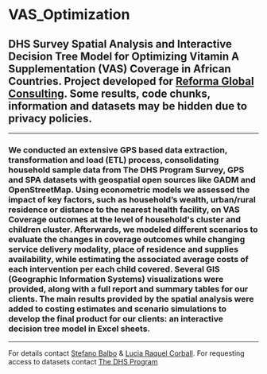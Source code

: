 # VAS_Optimization
## DHS Survey Spatial Analysis and Interactive Decision Tree Model for Optimizing Vitamin A Supplementation (VAS) Coverage in African Countries. Project developed for [Reforma Global Consulting](https://www.linkedin.com/company/reformaglobalconsulting/). Some results, code chunks, information and datasets may be hidden due to privacy policies.
-----------------------------------------------------------------------------------------------------------------------------------------------
### We conducted an extensive GPS based data extraction, transformation and load (ETL) process, consolidating household sample data from The DHS Program Survey, GPS and SPA datasets with geospatial open sources like GADM and OpenStreetMap. Using econometric models we assessed the impact of key factors, such as household’s wealth, urban/rural residence or distance to the nearest health facility, on VAS Coverage outcomes at the level of household's cluster and children cluster. Afterwards, we modeled different scenarios to evaluate the changes in coverage outcomes while changing service delivery modality, place of residence and supplies availability, while estimating the associated average costs of each intervention per each child covered. Several GIS (Geographic Information Systems) visualizations were provided, along with a full report and summary tables for our clients. The main results provided by the spatial analysis were added to costing estimates and scenario simulations to develop the final product for our clients: an interactive decision tree model in Excel sheets.
-----------------------------------------------------------------------------------------------------------------------------------------------
For details contact [Stefano Balbo](https://www.linkedin.com/in/stefano-balbo13/) & [Lucia Raquel Corball](https://www.linkedin.com/in/lucia-raquel-corball-455499133/). For requesting access to datasets contact [The DHS Program](https://dhsprogram.com/)
